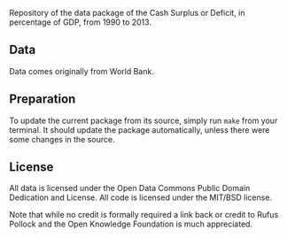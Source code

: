 Repository of the data package of the Cash Surplus or Deficit, in percentage of GDP, from 1990 to 2013.

## Data

Data comes originally from World Bank.

## Preparation

To update the current package from its source, simply run `make` from your terminal. It should update the package automatically, unless there were some changes in the source.

## License

All data is licensed under the Open Data Commons Public Domain Dedication and License. All code is licensed under the MIT/BSD license.

Note that while no credit is formally required a link back or credit to Rufus Pollock and the Open Knowledge Foundation is much appreciated.
